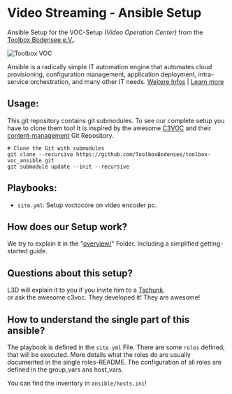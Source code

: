  Video Streaming - Ansible Setup
====================================
Ansible Setup for the VOC-Setup *(Video Operation Center)* from the [Toolbox Bodensee e.V.](https://toolbox-bodensee.de/).

![Toolbox VOC](.github/toolbox-voc.svg "Toolbox Video Operation Center")

Ansible is a radically simple IT automation engine that automates cloud provisioning, configuration management, application deployment, intra-service orchestration, and many other IT needs. [Weitere Infos](https://de.wikipedia.org/wiki/Ansible) | [Learn more](https://www.ansible.com/overview/how-ansible-works)

 Usage:
-------
This git repository contains git submodules. To see our complete setup you have to clone them too!
It is inspired by the awesome [C3VOC](https://c3voc.de) and their [content-management](https://github.com/voc/cm.git) Git Repository.

```
# Clone the Git with submodules
git clone --recursive https://github.com/ToolboxBodensee/toolbox-voc_ansible.git
git submodule update --init --recursive
```


 Playbooks:
------------
+ ``site.yml``: Setup voctocore on video encoder pc.


 How does our Setup work?
-------
We try to explain it in the "[overview/](https://github.com/chaos-bodensee/voc-setup/blob/master/overview/README.md)" Folder. Including a simplified getting-started guide.


 Questions about this setup?
------------------------------
L3D will explain it to you if you invite him to a [Tschunk](https://entropia.de/Tschunk).<br/>
or ask the awesome c3voc. They developed it! They are awesome!
<!-- Why moved away from toolbox github repo? Toolbox decided to force everyone to move to gitlab. ALL commits on github where forcefully overwritten. Github is only a Mirror and no master. It was a very stressful situation and this repo is now moved away to keep its history! -->

 How to understand the single part of this ansible?
---------------------------------------------------

The playbook is defined in the ``site.yml`` File. There are some ``roles`` defined, that will be executed.
More details what the roles do are usually documented in the single roles-README. The configuration of all roles are defined in the group_vars ans host_vars.

You can find the inventory in ``ansible/hosts.ini``!
